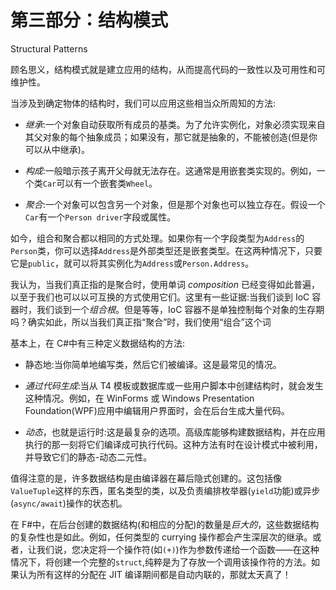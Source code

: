 # 第三部分：结构模式

Structural Patterns

顾名思义，结构模式就是建立应用的结构，从而提高代码的一致性以及可用性和可维护性。

当涉及到确定物体的结构时，我们可以应用这些相当众所周知的方法:

*   *继承*:一个对象自动获取所有成员的基类。为了允许实例化，对象必须实现来自其父对象的每个抽象成员；如果没有，那它就是抽象的，不能被创造(但是你可以从中继承)。

*   *构成*:一般暗示孩子离开父母就无法存在。这通常是用嵌套类实现的。例如，一个类`Car`可以有一个嵌套类`Wheel`。

*   *聚合*:一个对象可以包含另一个对象，但是那个对象也可以独立存在。假设一个`Car`有一个`Person driver`字段或属性。

如今，组合和聚合都以相同的方式处理。如果你有一个字段类型为`Address`的`Person`类，你可以选择`Address`是外部类型还是嵌套类型。在这两种情况下，只要它是`public`，就可以将其实例化为`Address`或`Person.Address`。

我认为，当我们真正指的是聚合时，使用单词 *composition* 已经变得如此普遍，以至于我们也可以以可互换的方式使用它们。这里有一些证据:当我们谈到 IoC 容器时，我们谈到一个*组合根*。但是等等，IoC 容器不是单独控制每个对象的生存期吗？确实如此，所以当我们真正指“聚合”时，我们使用“组合”这个词

基本上，在 C#中有三种定义数据结构的方法:

*   静态地:当你简单地编写类，然后它们被编译。这是最常见的情况。

*   *通过代码生成*:当从 T4 模板或数据库或一些用户脚本中创建结构时，就会发生这种情况。例如，在 WinForms 或 Windows Presentation Foundation(WPF)应用中编辑用户界面时，会在后台生成大量代码。

*   *动态*，也就是运行时:这是最复杂的选项。高级库能够构建数据结构，并在应用执行的那一刻将它们编译成可执行代码。这种方法有时在设计模式中被利用，并导致它们的静态-动态二元性。

值得注意的是，许多数据结构是由编译器在幕后隐式创建的。这包括像`ValueTuple`这样的东西，匿名类型的类，以及负责编排枚举器(`yield`功能)或异步(`async/await`)操作的状态机。

在 F#中，在后台创建的数据结构(和相应的分配)的数量是*巨大的*，这些数据结构的复杂性也是如此。例如，任何类型的 currying 操作都会产生深层次的继承。或者，让我们说，您决定将一个操作符(如`(+)`)作为参数传递给一个函数——在这种情况下，将创建一个完整的`struct`,纯粹是为了存放一个调用该操作符的方法。如果认为所有这样的分配在 JIT 编译期间都是自动内联的，那就太天真了！